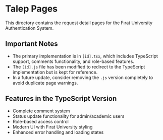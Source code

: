 # Talep Pages

This directory contains the request detail pages for the Fırat University Authentication System.

## Important Notes

- The primary implementation is in `[id].tsx`, which includes TypeScript support, comments functionality, and role-based features.
- The `[id].js` file has been modified to redirect to the TypeScript implementation but is kept for reference.
- In a future update, consider removing the `.js` version completely to avoid duplicate page warnings.

## Features in the TypeScript Version

- Complete comment system
- Status update functionality for admin/academic users
- Role-based access control
- Modern UI with Fırat University styling
- Enhanced error handling and loading states
